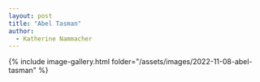 ```yaml
---
layout: post
title: "Abel Tasman"
author:
  - Katherine Nammacher
---
```


{% include image-gallery.html folder="/assets/images/2022-11-08-abel-tasman" %}
